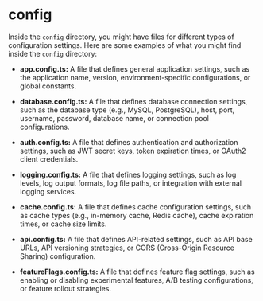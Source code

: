 # config

Inside the `config` directory, you might have files for different types of configuration settings. Here are some examples of what you might find inside the `config` directory:

- **app.config.ts:** A file that defines general application settings, such as the application name, version, environment-specific configurations, or global constants.

- **database.config.ts:** A file that defines database connection settings, such as the database type (e.g., MySQL, PostgreSQL), host, port, username, password, database name, or connection pool configurations.

- **auth.config.ts:** A file that defines authentication and authorization settings, such as JWT secret keys, token expiration times, or OAuth2 client credentials.

- **logging.config.ts:** A file that defines logging settings, such as log levels, log output formats, log file paths, or integration with external logging services.

- **cache.config.ts:** A file that defines cache configuration settings, such as cache types (e.g., in-memory cache, Redis cache), cache expiration times, or cache size limits.

- **api.config.ts:** A file that defines API-related settings, such as API base URLs, API versioning strategies, or CORS (Cross-Origin Resource Sharing) configuration.

- **featureFlags.config.ts:** A file that defines feature flag settings, such as enabling or disabling experimental features, A/B testing configurations, or feature rollout strategies.
